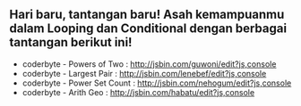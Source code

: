 ## Hari baru, tantangan baru! Asah kemampuanmu dalam Looping dan Conditional dengan berbagai tantangan berikut ini!

- coderbyte - Powers of Two : http://jsbin.com/guwoni/edit?js,console
- coderbyte - Largest Pair : http://jsbin.com/lenebef/edit?js,console
- coderbyte - Power Set Count : http://jsbin.com/nehogum/edit?js,console
- coderbyte - Arith Geo : http://jsbin.com/habatu/edit?js,console

